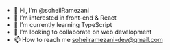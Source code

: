 - 👋 Hi, I’m @soheilRamezani
- 👀 I’m interested in front-end & React
- 🌱 I’m currently learning TypeScript
- 💞️ I’m looking to collaborate on web development
- 📫 How to reach me soheilramezani-dev@gmail.com

<!---
soheilRamezani-Dev/soheilRamezani-Dev is a ✨ special ✨ repository because its `README.md` (this file) appears on your GitHub profile.
You can click the Preview link to take a look at your changes.
--->
